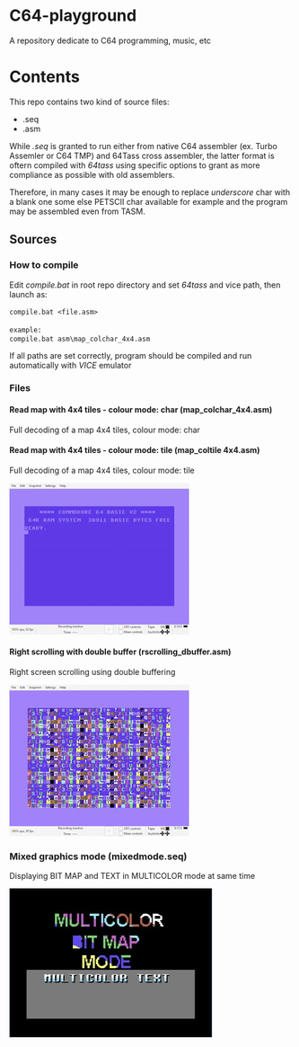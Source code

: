 # C64-playground
A repository dedicate to C64 programming, music, etc

# Contents
This repo contains two kind of source files:
* .seq
* .asm

While <i>.seq</i> is granted to run either from native C64 assembler (ex. Turbo Assemler or C64 TMP) and 64Tass cross assembler, the latter format is oftern compiled with <i>64tass</i> using specific options to grant as more compliance as possible with old assemblers.

Therefore, in many cases it may be enough to replace <i>underscore</i> char with a blank one some else PETSCII char available for example and the program may be assembled even from TASM.

## Sources

### How to compile

Edit *compile.bat* in root repo directory and set *64tass* and vice path, then launch as:

```
compile.bat <file.asm>

example:
compile.bat asm\map_colchar_4x4.asm

```

If all paths are set correctly, program should be compiled and run automatically with *VICE* emulator

### Files

#### Read map with 4x4 tiles - colour mode: char (map_colchar_4x4.asm)

Full decoding of a map 4x4 tiles, colour mode: char

#### Read map with 4x4 tiles - colour mode: tile (map_coltile 4x4.asm)

Full decoding of a map 4x4 tiles, colour mode: tile

![screenshot](https://github.com/fstarred/c64-playground/blob/master/docs/gifs/metalwarrior.gif?raw=true) 

#### Right scrolling with double buffer (rscrolling_dbuffer.asm)

Right screen scrolling using double buffering

![screenshot](https://github.com/fstarred/c64-playground/blob/master/docs/gifs/auto_scroll.gif?raw=true)

### Mixed graphics mode (mixedmode.seq)

Displaying BIT MAP and TEXT in MULTICOLOR mode at same time

![screenshot](https://github.com/fstarred/c64-playground/blob/master/docs/images/mixedmode.jpg?raw=true)
